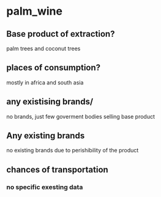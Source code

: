 # palm_wine

## Base product of extraction?
palm trees and coconut trees


## places of consumption?
mostly in africa and south asia

## any existising brands/
no brands, just few goverment bodies selling base product

## Any existing brands
no existing brands due to perishibility of the product

## chances of transportation

### no specific exesting data
